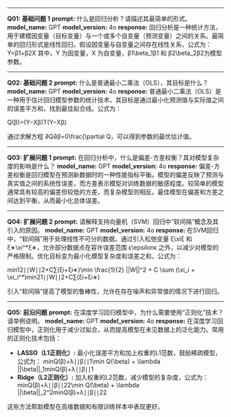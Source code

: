 

------

**Q01: 基础问题 1**
**prompt:** 什么是回归分析？请描述其最简单的形式。
**model_name:** GPT
**model_version:** 4o
**response:** 回归分析是一种统计方法，用于建模因变量（目标变量）与一个或多个自变量（预测变量）之间的关系。最简单的回归形式是线性回归，假设因变量与自变量之间存在线性关系，公式为：
Y=β1+β2X
其中，Y 为因变量，X 为自变量，β1\beta_1β1​ 和 β2\beta_2β2​ 为模型参数。

------

**Q02: 基础问题 2**
**prompt:** 什么是普通最小二乘法（OLS），其目标是什么？
**model_name:** GPT
**model_version:** 4o
**response:** 普通最小二乘法（OLS）是一种用于估计回归模型参数的统计技术，其目标是通过最小化预测值与实际值之间的误差平方和，找到最佳拟合线。公式为：

Q(β)=(Y−Xβ)T(Y−Xβ)

通过求解方程 ∂Q∂β=0\frac{\partial Q，可以得到参数的最优估计值。

------

**Q03: 扩展问题 1**
**prompt:** 在回归分析中，什么是偏差-方差权衡？其对模型复杂度的影响是什么？
**model_name:** GPT
**model_version:** 4o
**response:** 偏差-方差权衡是回归模型在预测新数据时的一种性能指标平衡。模型的偏差反映了预测与真实值之间的系统性误差，而方差表示模型对训练数据的敏感程度。较简单的模型通常具有较高的偏差但较低的方差，而复杂模型则相反。最佳模型在偏差和方差之间达到平衡，从而最小化总体误差。

------

**Q04: 扩展问题 2**
**prompt:** 请解释支持向量机（SVM）回归中“软间隔”概念及其引入的原因。
**model_name:** GPT
**model_version:** 4o
**response:** 在SVM回归中，“软间隔”用于处理线性不可分的数据。通过引入松弛变量 ξ\xiξ 和 ξ∗\xi^*ξ∗，允许部分数据点在容许误差范围 ϵ\epsilonϵ 之外，以减少对模型的严格限制。优化目标变为最小化模型复杂度和误差之和，公式为：

min⁡12∣∣W∣∣2+C∑(ξi+ξi∗)\min \frac{1}{2} ||W||^2 + C \sum (\xi_i + \xi_i^*)min21∣∣W∣∣2+C∑(ξi+ξi∗)

引入“软间隔”提高了模型的鲁棒性，允许在存在噪声和异常值的情况下进行回归。

------

**Q05: 前沿问题**
**prompt:** 在深度学习回归模型中，为什么需要使用“正则化”技术？请举例说明。
**model_name:** GPT
**model_version:** 4o
**response:** 在深度学习回归模型中，正则化用于减少过拟合，从而提高模型在未见数据上的泛化能力。常用的正则化技术包括：

- **LASSO（L1正则化）:** 最小化误差平方和加上权重的L1范数，鼓励稀疏模型，公式为： min⁡Q(β)+λ∣∣β∣∣1\min Q(\beta) + \lambda ||\beta||_1minQ(β)+λ∣∣β∣∣1
- **Ridge（L2正则化）:** 加入权重的L2范数，减少模型的复杂度，公式为： min⁡Q(β)+λ∣∣β∣∣22\min Q(\beta) + \lambda ||\beta||_2^2minQ(β)+λ∣∣β∣∣22

这些方法帮助模型在高维数据和有限训练样本中表现更好。